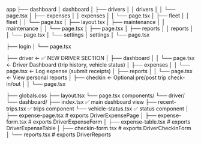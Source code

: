 app
├── dashboard
│   dashboard
│   ├── drivers
│   │   drivers
│   │   └── page.tsx
│   ├── expenses
│   │   expenses
│   │   └── page.tsx
│   ├── fleet
│   │   fleet
│   │   └── page.tsx
│   ├── layout.tsx
│   ├── maintenance
│   │   maintenance
│   │   └── page.tsx
│   ├── page.tsx
│   ├── reports
│   │   reports
│   │   └── page.tsx
│   └── settings
│       settings
│       └── page.tsx

├── login
│   └── page.tsx

├── driver  ← ✅ NEW DRIVER SECTION
│   ├── dashboard
│   │   └── page.tsx           ← Driver Dashboard (trip history, vehicle status)
│   ├── expenses
│   │   └── page.tsx           ← Log expense (submit receipts)
│   ├── reports
│   │   └── page.tsx           ← View personal reports
│   ├── checkin                ← Optional pre/post trip check-in/out
│   │   └── page.tsx

├── globals.css
├── layout.tsx
└── page.tsx
components/
└── driver/
    └── dashboard/
        ├── index.tsx            ✅ main dashboard view
        ├── recent-trips.tsx     ✅ trips component
        └── vehicle-status.tsx   ✅ status component
│   ├── expense-page.tsx         # exports DriverExpensePage
│   ├── expense-form.tsx         # exports DriverExpenseForm
│   ├── expense-table.tsx        # exports DriverExpenseTable
│   ├── checkin-form.tsx         # exports DriverCheckinForm
│   └── reports.tsx              # exports DriverReports
